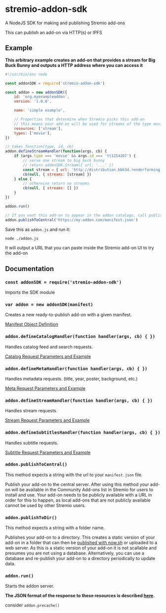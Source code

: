 # stremio-addon-sdk

A NodeJS SDK for making and publishing Stremio add-ons

This can publish an add-on via HTTP(s) or IPFS


## Example

**This arbitrary example creates an add-on that provides a stream for Big Buck Bunny and outputs a HTTP address where you can access it**

```javascript
#!/usr/bin/env node

const addonSDK = require('stremio-addon-sdk')

const addon = new addonSDK({
	id: 'org.myexampleaddon',
	version: '1.0.0',

	name: 'simple example',

	// Properties that determine when Stremio picks this add-on
	// this means your add-on will be used for streams of the type movie
	resources: ['stream'],
	types: ['movie'],
})

// takes function(type, id, cb)
addon.defineStreamHandler(function(args, cb) {
	if (args.type === 'movie' && args.id === 'tt1254207') {
		// serve one stream to big buck bunny
		// return addonSDK.Stream({ url: '...' })
		const stream = { url: 'http://distribution.bbb3d.renderfarming.net/video/mp4/bbb_sunflower_1080p_30fps_normal.mp4' }
		cb(null, { streams: [stream] })
	} else {
		// otherwise return no streams
		cb(null, { streams: [] })
	}
})

addon.run()

// If you want this add-on to appear in the addon catalogs, call publishToCentral with the publically available URL to your manifest
addon.publishToCentral('https://my-addon.com/manifest.json') 

```

Save this as `addon.js` and run it:

```bash
node ./addon.js
```

It will output a URL that you can paste inside the Stremio add-on UI to try the add-on

## Documentation


### `const addonSDK = require('stremio-addon-sdk')`

Imports the SDK module


### `var addon = new addonSDK(manifest)`

Creates a new ready-to-publish add-on with a given manifest. 

[Manifest Object Definition](./docs/api/responses/manifest.md)


### `addon.defineCatalogHandler(function handler(args, cb) { })`

Handles catalog feed and search requests.

[Catalog Request Parameters and Example](./docs/api/requests/defineCatalogHandler.md)


### `addon.defineMetaHandler(function handler(args, cb) { })`

Handles metadata requests. (title, year, poster, background, etc.)

[Meta Request Parameters and Example](./docs/api/requests/defineMetaHandler.md)


### `addon.defineStreamHandler(function handler(args, cb) { })`

Handles stream requests.

[Stream Request Parameters and Example](./docs/api/requests/defineStreamHandler.md)


### `addon.defineSubtitlesHandler(function handler(args, cb) { })`

Handles subtitle requests.

[Subtitle Request Parameters and Example](./docs/api/requests/defineSubtitlesHandler.md)


### `addon.publishToCentral()`

This method expects a string with the url to your `manifest.json` file.

Publish your add-on to the central server. After using this method your add-on will be available in the Community Add-ons list in Stremio for users to install and use. Your add-on needs to be publicly available with a URL in order for this to happen, as local add-ons that are not publicly available cannot be used by other Stremio users.


### `addon.publishToDir()`

This method expects a string with a folder name.

Publishes your add-on to a directory. This creates a static version of your add-on in a folder that can then be [published with now.sh]() or uploaded to a web server. As this is a static version of your add-on it is not scallable and presumes you are not using a database. Alternatively, you can use a database and re-publish your add-on to a directory periodically to update data.


### `addon.run()`

Starts the addon server.

**The JSON format of the response to these resources is described [here](./docs/api/responses).**

consider `addon.precache()`
